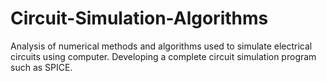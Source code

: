 Circuit-Simulation-Algorithms
=============================

Analysis of numerical methods and algorithms used to simulate electrical circuits using computer. 
Developing a complete circuit simulation program such as SPICE.
